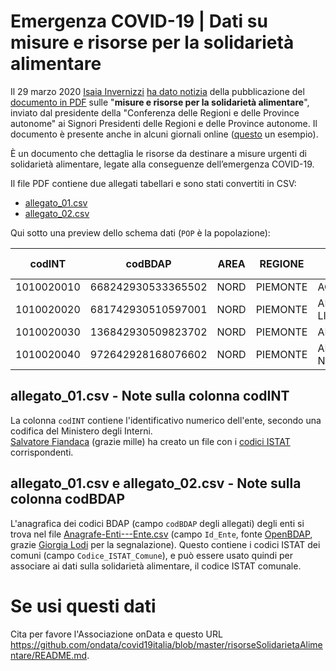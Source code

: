 # Emergenza  COVID-19 | Dati su misure e risorse per la solidarietà alimentare

Il 29 marzo 2020 [Isaia Invernizzi](https://twitter.com/EasyInve) [ha dato notizia](https://www.facebook.com/groups/dataninja/permalink/2261129897526089/) della pubblicazione del [documento in PDF](./rawdata/_contributi.pdf) sulle "**misure e risorse per la solidarietà alimentare**", inviato dal presidente della "Conferenza delle Regioni e delle Province autonome" ai Signori Presidenti delle Regioni e delle Province autonome. Il documento è presente anche in alcuni giornali online ([questo](https://web.archive.org/web/20200329204651/http://www.lavocediasti.it/2020/03/29/leggi-notizia/argomenti/attualita-15/articolo/ad-asti-arriveranno-oltre-400mila-euro-di-stanziamento-per-gli-aiuti-alimentari-quasi-un-milione-in.html) un esempio).

È un documento che dettaglia le risorse da destinare a misure urgenti di solidarietà alimentare, legate alla conseguenze  dell’emergenza  COVID-19.

Il file PDF contiene due allegati tabellari e sono stati convertiti in CSV:

- [allegato_01.csv](./allegato_01.csv)
- [allegato_02.csv](./allegato_02.csv)

Qui sotto una preview dello schema dati (`POP` è la popolazione):

| codINT | codBDAP | AREA | REGIONE | ENTE | POP | Quota a) | Quota b) | Contributo spettante | pagina |
| --- | --- | --- | --- | --- | --- | --- | --- | --- | --- |
| 1010020010 | 668242930533365502 | NORD | PIEMONTE | ACQUI TERME | 19604 | 103931.86 | 685.87 | 104617.73 | 9 |
| 1010020020 | 681742930510597001 | NORD | PIEMONTE | ALBERA LIGURE | 300 | 1590.47 | 418.61 | 2009.08 | 9 |
| 1010020030 | 136842930509823702 | NORD | PIEMONTE | ALESSANDRIA | 93631 | 496390.74 |  | 496390.74 | 9 |
| 1010020040 | 972642928168076602 | NORD | PIEMONTE | ALFIANO NATTA | 779 | 4129.92 | 933.61 | 5063.53 | 9 |


## allegato_01.csv - Note sulla colonna codINT

La colonna `codINT` contiene l'identificativo numerico dell'ente, secondo una codifica del Ministero degli Interni.<br>[Salvatore Fiandaca](https://twitter.com/totofiandaca) (grazie mille) ha creato un file con i [codici ISTAT](COD_ISTAT_codINT.csv) corrispondenti.

## allegato_01.csv e allegato_02.csv - Note sulla colonna codBDAP

L'anagrafica dei codici BDAP (campo `codBDAP` degli allegati) degli enti si trova nel file [Anagrafe-Enti---Ente.csv](Anagrafe-Enti---Ente.csv) (campo `Id_Ente`, fonte [OpenBDAP](https://bdap-opendata.mef.gov.it/tema/anagrafe-enti-della-pubblica-amministrazione), grazie [Giorgia Lodi](https://twitter.com/GiorgiaLodi) per la segnalazione). Questo contiene i codici ISTAT dei comuni (campo `Codice_ISTAT_Comune`), e può essere usato quindi per associare ai dati sulla solidarietà alimentare, il codice ISTAT comunale.

# Se usi questi dati

Cita per favore l'Associazione onData e questo URL <https://github.com/ondata/covid19italia/blob/master/risorseSolidarietaAlimentare/README.md>.
